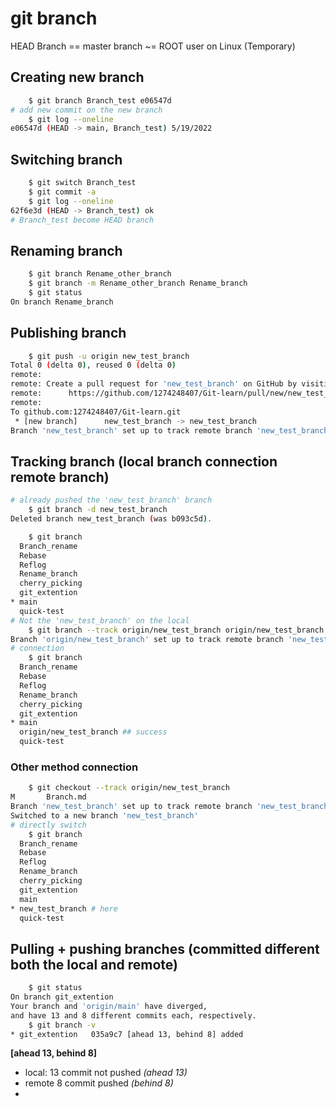 # git branch

HEAD Branch == master branch ~= ROOT user on Linux (Temporary)
## Creating new branch
```bash
    $ git branch Branch_test e06547d
# add new commit on the new branch
    $ git log --oneline 
e06547d (HEAD -> main, Branch_test) 5/19/2022
```
## Switching branch
```bash
    $ git switch Branch_test 
    $ git commit -a
    $ git log --oneline 
62f6e3d (HEAD -> Branch_test) ok
# Branch_test become HEAD branch
```
## Renaming branch
```bash
    $ git branch Rename_other_branch
    $ git branch -m Rename_other_branch Rename_branch
    $ git status 
On branch Rename_branch
```
## Publishing branch
```bash
    $ git push -u origin new_test_branch 
Total 0 (delta 0), reused 0 (delta 0)
remote: 
remote: Create a pull request for 'new_test_branch' on GitHub by visiting:
remote:      https://github.com/1274248407/Git-learn/pull/new/new_test_branch
remote:
To github.com:1274248407/Git-learn.git
 * [new branch]      new_test_branch -> new_test_branch
Branch 'new_test_branch' set up to track remote branch 'new_test_branch' from 'origin'.
```
## Tracking branch (local branch connection remote branch)
```bash
# already pushed the 'new_test_branch' branch
    $ git branch -d new_test_branch 
Deleted branch new_test_branch (was b093c5d).

    $ git branch 
  Branch_rename
  Rebase
  Reflog
  Rename_branch
  cherry_picking
  git_extention
* main
  quick-test
# Not the 'new_test_branch' on the local
    $ git branch --track origin/new_test_branch origin/new_test_branch 
Branch 'origin/new_test_branch' set up to track remote branch 'new_test_branch' from 'origin'.
# connection 
    $ git branch 
  Branch_rename
  Rebase
  Reflog
  Rename_branch
  cherry_picking
  git_extention
* main
  origin/new_test_branch ## success
  quick-test
```
### Other method connection
```bash
    $ git checkout --track origin/new_test_branch 
M       Branch.md
Branch 'new_test_branch' set up to track remote branch 'new_test_branch' from 'origin'.
Switched to a new branch 'new_test_branch'
# directly switch
    $ git branch 
  Branch_rename
  Rebase
  Reflog
  Rename_branch
  cherry_picking
  git_extention
  main
* new_test_branch # here
  quick-test
```
## Pulling + pushing branches (committed different both the local and remote)
```bash
    $ git status 
On branch git_extention
Your branch and 'origin/main' have diverged,
and have 13 and 8 different commits each, respectively.
    $ git branch -v
* git_extention   035a9c7 [ahead 13, behind 8] added
```
**[ahead 13, behind 8]**
  + local: 13 commit not pushed *(ahead 13)*
  + remote 8 commit pushed *(behind 8)*
  + 


